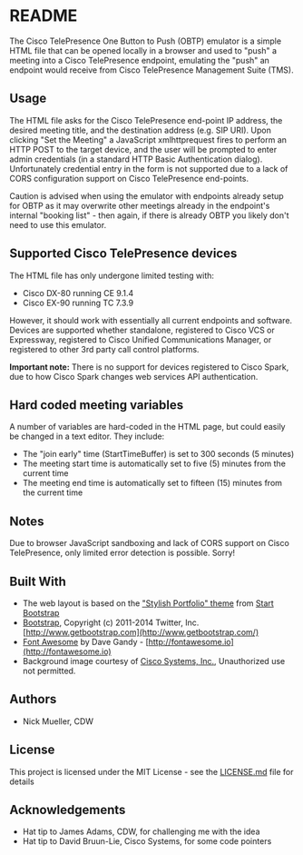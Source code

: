 # README

The Cisco TelePresence One Button to Push (OBTP) emulator is a simple HTML file that can be opened locally in a browser and used to "push" a meeting into a Cisco TelePresence endpoint, emulating the "push" an endpoint would receive from Cisco TelePresence Management Suite (TMS).

## Usage

The HTML file asks for the Cisco TelePresence end-point IP address, the desired meeting title, and the destination address (e.g. SIP URI).  Upon clicking "Set the Meeting" a JavaScript xmlhttprequest fires to perform an HTTP POST to the target device, and the user will be prompted to enter admin credentials (in a standard HTTP Basic Authentication dialog).  Unfortunately credential entry in the form is not supported due to a lack of CORS configuration support on Cisco TelePresence end-points.

Caution is advised when using the emulator with endpoints already setup for OBTP as it may overwrite other meetings already in the endpoint's internal "booking list" - then again, if there is already OBTP you likely don't need to use this emulator.

## Supported Cisco TelePresence devices

The HTML file has only undergone limited testing with:

* Cisco DX-80 running CE 9.1.4
* Cisco EX-90 running TC 7.3.9

However, it should work with essentially all current endpoints and software.  Devices are supported whether standalone, registered to Cisco VCS or Expressway, registered to Cisco Unified Communications Manager, or registered to other 3rd party call control platforms.

**Important note:** There is no support for devices registered to Cisco Spark, due to how Cisco Spark changes web services API authentication.

## Hard coded meeting variables

A number of variables are hard-coded in the HTML page, but could easily be changed in a text editor.  They include:

* The "join early" time (StartTimeBuffer) is set to 300 seconds (5 minutes)
* The meeting start time is automatically set to five (5) minutes from the current time
* The meeting end time is automatically set to fifteen (15) minutes from the current time

## Notes

Due to browser JavaScript sandboxing and lack of CORS support on Cisco TelePresence, only limited error detection is possible.  Sorry!

## Built With

* The web layout is based on the ["Stylish Portfolio" theme](https://startbootstrap.com/template-overviews/stylish-portfolio/) from [Start Bootstrap](https://startbootstrap.com/)
* [Bootstrap](http://www.getbootstrap.com/), Copyright (c) 2011-2014 Twitter, Inc. [http://www.getbootstrap.com](http://www.getbootstrap.com/)
* [Font Awesome](http://fontawesome.io/) by Dave Gandy - [http://fontawesome.io](http://fontawesome.io)
* Background image courtesy of [Cisco Systems, Inc.](http://www.cisco.com), Unauthorized use not permitted.

## Authors

* Nick Mueller, CDW

## License

This project is licensed under the MIT License - see the [LICENSE.md](LICENSE.md) file for details

## Acknowledgements

* Hat tip to James Adams, CDW, for challenging me with the idea
* Hat tip to David Bruun-Lie, Cisco Systems, for some code pointers

